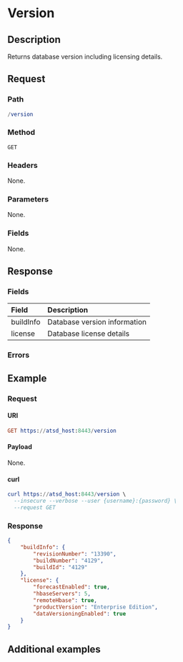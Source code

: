 # Version

## Description

Returns database version including licensing details.

## Request

### Path

```elm
/version
```
### Method

```
GET
```

### Headers

None.

### Parameters

None.

### Fields

None.

## Response

### Fields

| **Field**  | **Description** |
|:---|:---|
| buildInfo  | Database version information    |
| license | Database license details  |

### Errors

## Example

### Request

#### URI

```elm
GET https://atsd_host:8443/version
```

#### Payload

None.

#### curl

```elm
curl https://atsd_host:8443/version \
  --insecure --verbose --user {username}:{password} \
  --request GET 
  ```
  
### Response

```json
{
	"buildInfo": {
		"revisionNumber": "13390",
		"buildNumber": "4129",
		"buildId": "4129"
	},
	"license": {
		"forecastEnabled": true,
		"hbaseServers": 5,
		"remoteHbase": true,
		"productVersion": "Enterprise Edition",
		"dataVersioningEnabled": true
	}
}
```

## Additional examples


